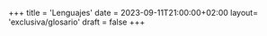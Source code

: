 +++
title = 'Lenguajes'
date = 2023-09-11T21:00:00+02:00
layout= 'exclusiva/glosario'
draft = false
+++

